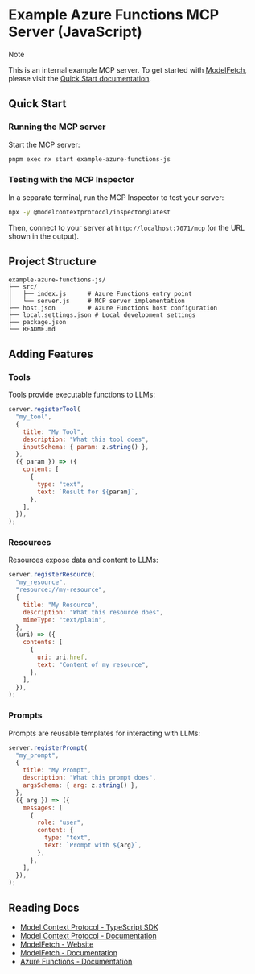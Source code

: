 # Example Azure Functions MCP Server (JavaScript)

> [!NOTE]
> This is an internal example MCP server. To get started with [ModelFetch](https://www.modelfetch.com), please visit the [Quick Start documentation](https://www.modelfetch.com/docs/quick-start).

## Quick Start

### Running the MCP server

Start the MCP server:

```bash
pnpm exec nx start example-azure-functions-js
```

### Testing with the MCP Inspector

In a separate terminal, run the MCP Inspector to test your server:

```bash
npx -y @modelcontextprotocol/inspector@latest
```

Then, connect to your server at `http://localhost:7071/mcp` (or the URL shown in the output).

## Project Structure

```
example-azure-functions-js/
├── src/
│   ├── index.js      # Azure Functions entry point
│   └── server.js     # MCP server implementation
├── host.json         # Azure Functions host configuration
├── local.settings.json # Local development settings
├── package.json
└── README.md
```

## Adding Features

### Tools

Tools provide executable functions to LLMs:

```javascript
server.registerTool(
  "my_tool",
  {
    title: "My Tool",
    description: "What this tool does",
    inputSchema: { param: z.string() },
  },
  ({ param }) => ({
    content: [
      {
        type: "text",
        text: `Result for ${param}`,
      },
    ],
  }),
);
```

### Resources

Resources expose data and content to LLMs:

```javascript
server.registerResource(
  "my_resource",
  "resource://my-resource",
  {
    title: "My Resource",
    description: "What this resource does",
    mimeType: "text/plain",
  },
  (uri) => ({
    contents: [
      {
        uri: uri.href,
        text: "Content of my resource",
      },
    ],
  }),
);
```

### Prompts

Prompts are reusable templates for interacting with LLMs:

```javascript
server.registerPrompt(
  "my_prompt",
  {
    title: "My Prompt",
    description: "What this prompt does",
    argsSchema: { arg: z.string() },
  },
  ({ arg }) => ({
    messages: [
      {
        role: "user",
        content: {
          type: "text",
          text: `Prompt with ${arg}`,
        },
      },
    ],
  }),
);
```

## Reading Docs

- [Model Context Protocol - TypeScript SDK](https://github.com/modelcontextprotocol/typescript-sdk)
- [Model Context Protocol - Documentation](https://modelcontextprotocol.io)
- [ModelFetch - Website](https://www.modelfetch.com)
- [ModelFetch - Documentation](https://www.modelfetch.com/docs)
- [Azure Functions - Documentation](https://docs.microsoft.com/en-us/azure/azure-functions/)
